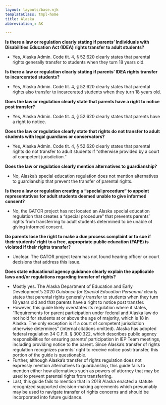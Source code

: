 ```yaml
---
layout: layouts/base.njk
templateClass: tmpl-home
title: Alaska
abbreviation_: AK

---
```

**Is there a law or regulation clearly stating if parents’ Individuals with Disabilities Education Act (IDEA) rights transfer to adult students?**

* Yes, Alaska Admin. Code tit. 4, § 52.620 clearly states that parental rights generally transfer to students when they turn 18 years old.

**Is there a law or regulation clearly stating if parents’ IDEA rights transfer to incarcerated students?**

* Yes, Alaska Admin. Code tit. 4, § 52.620 clearly states that parental rights also transfer to incarcerated students when they turn 18 years old.

**Does the law or regulation clearly state that parents have a right to notice post transfer?**

* Yes, Alaska Admin. Code tit. 4, § 52.620 clearly states that parents have a right to notice.

**Does the law or regulation clearly state that rights do not transfer to adult students with legal guardians or conservators?**

* Yes, Alaska Admin. Code tit. 4, § 52.620 clearly states that parental rights do not transfer to adult students if “otherwise provided by a court of competent jurisdiction.”

**Does the law or regulation clearly mention alternatives to guardianship?**

* No, Alaska’s special education regulation does not mention alternatives to guardianship that prevent the transfer of parental rights.

**Is there a law or regulation creating a “special procedure” to appoint representatives for adult students deemed unable to give informed consent?**

* No, the GATOR project has not located an Alaska special education regulation that creates a “special procedure” that prevents parents’ rights from transferring to adult students determined to be unable of giving informed consent.

**Do parents lose the right to make a due process complaint or to sue if their students’ right to a free, appropriate public education (FAPE) is violated if their rights transfer?**

* Unclear. The GATOR project team has not found hearing officer or court decisions that address this issue.

**Does state educational agency guidance clearly explain the applicable laws and/or regulations regarding transfer of rights?**

* Mostly yes. The Alaska Department of Education and Early Development’s 2020 _Guidance for Special Education Personnel_ clearly states that parental rights generally transfer to students when they turn 18 years old and that parents have a right to notice post transfer.
* However, this guide likely overstates its regulation where it states, “Requirements for parent participation under federal and Alaska law do not hold for students at or above the age of majority, which is 18 in Alaska. The only exception is if a court of competent jurisdiction otherwise determines” (internal citations omitted). Alaska has adopted federal regulation 34 C.F.R. § 300.322, which describes public agency responsibilities for ensuring parents’ participation in IEP Team meetings, including providing notice to the parent. Since Alaska’s transfer of rights regulation recognizes parents’ right to receive notice post-transfer, this portion of the guide is questionable.
* Further, although Alaska’s transfer of rights regulation does not expressly mention alternatives to guardianship, this guide fails to mention either how alternatives such as powers of attorney that may be used to prevent parental rights from transferring.
* Last, this guide fails to mention that in 2018 Alaska enacted a statute recognized supported decision-making agreements which presumably may be used to navigate transfer of rights concerns and should be incorporated into future guidance.